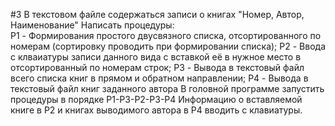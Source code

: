 #3
В текстовом файле содержаться записи о книгах "Номер, Автор, Наименование"
Написать процедуры:</br>
P1 - Формирования простого двусвязного списка, отсортированного по номерам (сортировку проводить при формировании списка);
P2 - Ввода с клваиатуры записи данного вида с вставкой её в нужное место в отсортированный по номерам строк;
P3 - Вывода в текстовый файл всего списка книг в прямом и обратном направлении;
P4 - Вывода в текстовый файл книг заданного автора
В головной программе запустить процедуры в порядке P1-P3-P2-P3-P4
Информацию о вставляемой книге в P2 и книгах выводимого автора в P4 вводить с клавиатуры.
